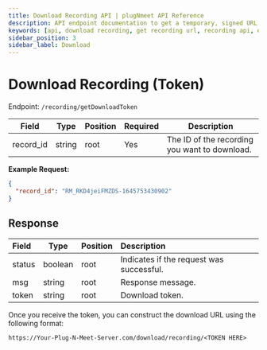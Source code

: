 ```yaml
---
title: Download Recording API | plugNmeet API Reference
description: API endpoint documentation to get a temporary, signed URL to download a specific meeting recording file.
keywords: [api, download recording, get recording url, recording api, endpoint]
sidebar_position: 3
sidebar_label: Download
---
```


# Download Recording (Token)

Endpoint: `/recording/getDownloadToken`

| Field     | Type   | Position | Required | Description                                 |
| --------- | ------ | -------- | :------- | ------------------------------------------- |
| record_id | string | root     | Yes      | The ID of the recording you want to download. |

**Example Request:**

```json
{
  "record_id": "RM_RKD4jeiFMZDS-1645753430902"
}
```

## Response

| Field  | Type    | Position | Description                       |
| :----- | ------- | -------- | :------------------------------- |
| status | boolean | root     | Indicates if the request was successful. |
| msg    | string  | root     | Response message.                |
| token  | string  | root     | Download token.                  |

Once you receive the token, you can construct the download URL using the following format:
```
https://Your-Plug-N-Meet-Server.com/download/recording/<TOKEN HERE>
```
